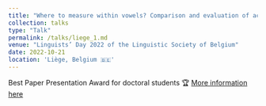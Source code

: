```yaml
---
title: "Where to measure within vowels? Comparison and evaluation of acoustic techniques for the selection of measurement points"
collection: talks
type: "Talk"
permalink: /talks/liege_1.md
venue: "Linguists’ Day 2022 of the Linguistic Society of Belgium"
date: 2022-10-21
location: 'Liège, Belgium 🇧🇪'
---
```

Best Paper Presentation Award for doctoral students 🏆
[More information here](https://sites.uclouvain.be/bkl-cbl/en/congress/linguists-day/linguists-day-2022/)
